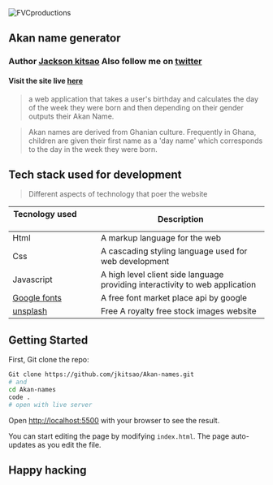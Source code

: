 <img src="https://avatars1.githubusercontent.com/u/4284691?v=3&s=200" title="FVCproductions" alt="FVCproductions">



<!-- ***Author :: Jackson kitsao*** -->

## Akan name generator 

### Author [Jackson kitsao](https://github.com/jkitsao) Also follow me on [twitter](www.twitter.com/Jacksonkitsao5)

#### Visit the site live [here](https://jkitsao.github.io/Akan-names/)

> a web application that takes a user's birthday and calculates the day of the week they were born and then depending on their gender outputs their Akan Name. 

> Akan names are derived from Ghanian culture. Frequently in Ghana, children are given their first name as a 'day name' which corresponds to the day in the week they were born.

## Tech stack used for development

> Different aspects of technology that poer the website

| Tecnology used&nbsp; &nbsp; &nbsp; &nbsp; &nbsp; &nbsp; &nbsp; &nbsp; &nbsp; &nbsp; &nbsp; &nbsp; &nbsp; &nbsp; | Description                                                        |
| -------------------------------------------------------------------------------------------------------- | ------------------------------------------------------------------ |
| Html                                                           | A markup language for the web                                 |
| Css                                                         | A cascading styling language used for web development             |
| Javascript                                                 | A high level client side language providing interactivity to web application                        |
| [Google fonts](www.googlefontsapi.com)                                                                  | A free font market place api by google   |
| [unsplash](www.unsplash.com)                                               | Free A royalty free stock images website      |
    
## Getting Started

First, Git clone the repo:

```bash
Git clone https://github.com/jkitsao/Akan-names.git
# and
cd Akan-names
code .
# open with live server
```


Open [http://localhost:5500](http://localhost:5500) with your browser to see the result.

You can start editing the page by modifying `index.html`. The page auto-updates as you edit the file.

## Happy hacking

